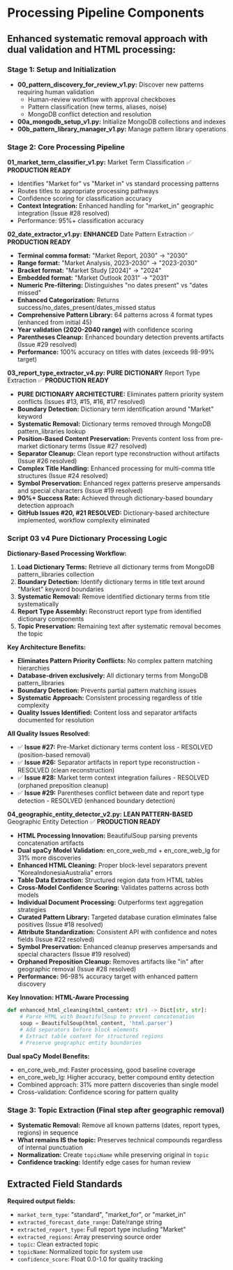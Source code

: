 # Processing Pipeline Components

## Enhanced systematic removal approach with dual validation and HTML processing:

### Stage 1: Setup and Initialization
- **00_pattern_discovery_for_review_v1.py:** Discover new patterns requiring human validation
  - Human-review workflow with approval checkboxes
  - Pattern classification (new terms, aliases, noise)
  - MongoDB conflict detection and resolution
- **00a_mongodb_setup_v1.py:** Initialize MongoDB collections and indexes
- **00b_pattern_library_manager_v1.py:** Manage pattern library operations

### Stage 2: Core Processing Pipeline

**01_market_term_classifier_v1.py:** Market Term Classification ✅ **PRODUCTION READY**
- Identifies "Market for" vs "Market in" vs standard processing patterns
- Routes titles to appropriate processing pathways
- Confidence scoring for classification accuracy
- **Context Integration:** Enhanced handling for "market_in" geographic integration (Issue #28 resolved)
- Performance: 95%+ classification accuracy

**02_date_extractor_v1.py:** **ENHANCED** Date Pattern Extraction ✅ **PRODUCTION READY**
- **Terminal comma format:** "Market Report, 2030" → "2030"
- **Range format:** "Market Analysis, 2023-2030" → "2023-2030"
- **Bracket format:** "Market Study [2024]" → "2024"
- **Embedded format:** "Market Outlook 2031" → "2031"
- **Numeric Pre-filtering:** Distinguishes "no dates present" vs "dates missed"
- **Enhanced Categorization:** Returns success/no_dates_present/dates_missed status
- **Comprehensive Pattern Library:** 64 patterns across 4 format types (enhanced from initial 45)
- **Year validation (2020-2040 range)** with confidence scoring
- **Parentheses Cleanup:** Enhanced boundary detection prevents artifacts (Issue #29 resolved)
- **Performance:** 100% accuracy on titles with dates (exceeds 98-99% target)

**03_report_type_extractor_v4.py:** **PURE DICTIONARY** Report Type Extraction ✅ **PRODUCTION READY**
- **PURE DICTIONARY ARCHITECTURE:** Eliminates pattern priority system conflicts (Issues #13, #15, #16, #17 resolved)
- **Boundary Detection:** Dictionary term identification around "Market" keyword
- **Systematic Removal:** Dictionary terms removed through MongoDB pattern_libraries lookup
- **Position-Based Content Preservation:** Prevents content loss from pre-market dictionary terms (Issue #27 resolved)
- **Separator Cleanup:** Clean report type reconstruction without artifacts (Issue #26 resolved)
- **Complex Title Handling:** Enhanced processing for multi-comma title structures (Issue #24 resolved)
- **Symbol Preservation:** Enhanced regex patterns preserve ampersands and special characters (Issue #19 resolved)
- **90%+ Success Rate:** Achieved through dictionary-based boundary detection approach
- **GitHub Issues #20, #21 RESOLVED:** Dictionary-based architecture implemented, workflow complexity eliminated

### Script 03 v4 Pure Dictionary Processing Logic

**Dictionary-Based Processing Workflow:**
1. **Load Dictionary Terms:** Retrieve all dictionary terms from MongoDB pattern_libraries collection
2. **Boundary Detection:** Identify dictionary terms in title text around "Market" keyword boundaries
3. **Systematic Removal:** Remove identified dictionary terms from title systematically
4. **Report Type Assembly:** Reconstruct report type from identified dictionary components
5. **Topic Preservation:** Remaining text after systematic removal becomes the topic

**Key Architecture Benefits:**
- **Eliminates Pattern Priority Conflicts:** No complex pattern matching hierarchies
- **Database-driven exclusively:** All dictionary terms from MongoDB pattern_libraries
- **Boundary Detection:** Prevents partial pattern matching issues
- **Systematic Approach:** Consistent processing regardless of title complexity
- **Quality Issues Identified:** Content loss and separator artifacts documented for resolution

**All Quality Issues Resolved:**
- ✅ **Issue #27:** Pre-Market dictionary terms content loss - RESOLVED (position-based removal)
- ✅ **Issue #26:** Separator artifacts in report type reconstruction - RESOLVED (clean reconstruction)
- ✅ **Issue #28:** Market term context integration failures - RESOLVED (orphaned preposition cleanup)
- ✅ **Issue #29:** Parentheses conflict between date and report type detection - RESOLVED (enhanced boundary detection)

**04_geographic_entity_detector_v2.py:** **LEAN PATTERN-BASED** Geographic Entity Detection ✅ **PRODUCTION READY**
- **HTML Processing Innovation:** BeautifulSoup parsing prevents concatenation artifacts
- **Dual spaCy Model Validation:** en_core_web_md + en_core_web_lg for 31% more discoveries
- **Enhanced HTML Cleaning:** Proper block-level separators prevent "KoreaIndonesiaAustralia" errors
- **Table Data Extraction:** Structured region data from HTML tables
- **Cross-Model Confidence Scoring:** Validates patterns across both models
- **Individual Document Processing:** Outperforms text aggregation strategies
- **Curated Pattern Library:** Targeted database curation eliminates false positives (Issue #18 resolved)
- **Attribute Standardization:** Consistent API with confidence and notes fields (Issue #22 resolved)
- **Symbol Preservation:** Enhanced cleanup preserves ampersands and special characters (Issue #19 resolved)
- **Orphaned Preposition Cleanup:** Removes artifacts like "in" after geographic removal (Issue #28 resolved)
- **Performance:** 96-98% accuracy target with enhanced pattern discovery

**Key Innovation: HTML-Aware Processing**
```python
def enhanced_html_cleaning(html_content: str) -> Dict[str, str]:
    # Parse HTML with BeautifulSoup to prevent concatenation
    soup = BeautifulSoup(html_content, 'html.parser')
    # Add separators before block elements
    # Extract table content for structured regions
    # Preserve geographic entity boundaries
```

**Dual spaCy Model Benefits:**
- en_core_web_md: Faster processing, good baseline coverage
- en_core_web_lg: Higher accuracy, better compound entity detection
- Combined approach: 31% more pattern discoveries than single model
- Cross-validation: Confidence scoring for pattern quality

### Stage 3: Topic Extraction (Final step after geographic removal)
- **Systematic Removal:** Remove all known patterns (dates, report types, regions) in sequence
- **What remains IS the topic:** Preserves technical compounds regardless of internal punctuation
- **Normalization:** Create `topicName` while preserving original in `topic`
- **Confidence tracking:** Identify edge cases for human review

## Extracted Field Standards

**Required output fields:**
- `market_term_type`: "standard", "market_for", or "market_in"
- `extracted_forecast_date_range`: Date/range string
- `extracted_report_type`: Full report type including "Market"
- `extracted_regions`: Array preserving source order
- `topic`: Clean extracted topic
- `topicName`: Normalized topic for system use
- `confidence_score`: Float 0.0-1.0 for quality tracking